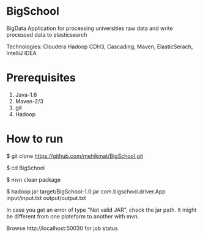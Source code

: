 BigSchool
=========

BigData Application for processing universities raw data and write processed data to elasticsearch

Technologies: Cloudera Hadoop CDH3, Cascading, Maven, ElasticSerach, IntelliJ IDEA

Prerequisites
===============
1. Java-1.6
2. Maven-2/3
3. git
4. Hadoop

How to run
===============
$ git clone https://github.com/mehikmat/BigSchool.git

$ cd BigSchool

$ mvn clean package

$ hadoop jar target/BigSchool-1.0.jar com.bigschool.driver.App input/input.txt output/output.txt

In case you get an error of type "Not valid JAR", check the jar path. It might be different from one plateform to another with mvn.


Browse http://localhost:50030 for job status



